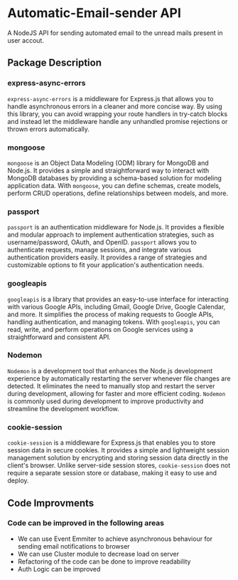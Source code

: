 # Automatic-Email-sender API

A NodeJS API for sending automated email to the unread mails present in user accout.



## Package Description

### express-async-errors

`express-async-errors` is a middleware for Express.js that allows you to handle asynchronous errors in a cleaner and more concise way. By using this library, you can avoid wrapping your route handlers in try-catch blocks and instead let the middleware handle any unhandled promise rejections or thrown errors automatically.

### mongoose

`mongoose` is an Object Data Modeling (ODM) library for MongoDB and Node.js. It provides a simple and straightforward way to interact with MongoDB databases by providing a schema-based solution for modeling application data. With `mongoose`, you can define schemas, create models, perform CRUD operations, define relationships between models, and more.

### passport

`passport` is an authentication middleware for Node.js. It provides a flexible and modular approach to implement authentication strategies, such as username/password, OAuth, and OpenID. `passport` allows you to authenticate requests, manage sessions, and integrate various authentication providers easily. It provides a range of strategies and customizable options to fit your application's authentication needs.

### googleapis

`googleapis` is a library that provides an easy-to-use interface for interacting with various Google APIs, including Gmail, Google Drive, Google Calendar, and more. It simplifies the process of making requests to Google APIs, handling authentication, and managing tokens. With `googleapis`, you can read, write, and perform operations on Google services using a straightforward and consistent API.

### Nodemon

`Nodemon` is a development tool that enhances the Node.js development experience by automatically restarting the server whenever file changes are detected. It eliminates the need to manually stop and restart the server during development, allowing for faster and more efficient coding. `Nodemon` is commonly used during development to improve productivity and streamline the development workflow.

### cookie-session

`cookie-session` is a middleware for Express.js that enables you to store session data in secure cookies. It provides a simple and lightweight session management solution by encrypting and storing session data directly in the client's browser. Unlike server-side session stores, `cookie-session` does not require a separate session store or database, making it easy to use and deploy.

## Code Improvments

### Code can be improved in the following areas
- We can use Event Emmiter to achieve asynchronous behaviour for sending email notifications to browser
- We can use Cluster module to decrease load on server
- Refactoring of the code can be done to improve readability
- Auth Logic can be improved